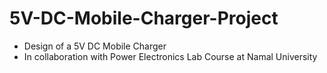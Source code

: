 # 5V-DC-Mobile-Charger-Project
- Design of a 5V DC Mobile Charger
- In collaboration with Power Electronics Lab Course at Namal University
